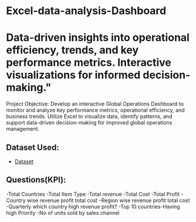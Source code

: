 # Excel-data-analysis-Dashboard
# Data-driven insights into operational efficiency, trends, and key performance metrics. Interactive visualizations for informed decision-making."

Project Objective:
Develop an interactive Global Operations Dashboard to monitor and analyze key performance metrics, operational efficiency, and business trends. Utilize Excel to visualize data, identify patterns, and support data-driven decision-making for improved global operations management.

## Dataset Used:
- <a href ="https://github.com/sowmyanalam/Excel-data-analysis-Dashboard/blob/main/Sales_18th%20Mar%202025.xlsx">Dataset</a>
## Questions(KPI):
-Total Countries
-Total Item Type
-Total revenue
-Total Cost
-Total Profit
-Country wise revenue profit total cost
-Region wise revenue profit total cost
-Quarterly which country high revenue profit?
-Top 10 countries-Having high Priority
-No of units sold by sales channel


